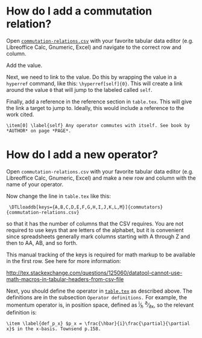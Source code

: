 # How do I add a commutation relation? #

Open [`commutation-relations.csv`](./commutation-relations.csv) with your favorite tabular data editor (e.g. Libreoffice Calc, Gnumeric, Excel) and navigate to the correct row and column.

Add the value.

Next, we need to link to the value. Do this by wrapping the value in a `hyperref` command, like this: `\hyperref[self]{0}`. This will create a link around the value `0` that will jump to the labeled called `self`.

Finally, add a reference in the reference section in `table.tex`. This will give the link a target to jump to. Ideally, this would include a reference to the work cited.

    \item[0] \label{self} Any operator commutes with itself. See book by *AUTHOR* on page *PAGE*.

# How do I add a new operator? #

Open `commutation-relations.csv` with your favorite tabular data editor (e.g. Libreoffice Calc, Gnumeric, Excel) and make a new row and column with the name of your operator.

Now change the line in `table.tex` like this:

     \DTLloaddb[keys={A,B,C,D,E,F,G,H,I,J,K,L,M}]{commutators}{commutation-relations.csv}

so that it has the number of columns that the CSV requires. You are not required to use keys that are letters of the alphabet, but it is convenient since spreadsheets generally mark columns starting with A through Z and then to AA, AB, and so forth.

This manual tracking of the keys is required for math markup to be available in the first row. See here for more information:

<http://tex.stackexchange.com/questions/125060/datatool-cannot-use-math-macros-in-tabular-headers-from-csv-file>

Next, you should define the operator in [`table.tex`](./table.tex) as described above. The definitions are in the subsection `Operator definitions.` For example, the momentum operator is, in position space, defined as <sup>i</sup>&frasl;<sub>&#8463;</sub> <sup>&part;</sup>&frasl;<sub>&part;x</sub>, so the relevant definition is:

    \item \label{def_p_x} $p_x = \frac{\hbar}{i}\frac{\partial}{\partial x}$ in the x-basis. Townsend p.158.
